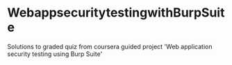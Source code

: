 # WebappsecuritytestingwithBurpSuite
Solutions to graded quiz from coursera guided project 'Web application security testing using Burp Suite' 
